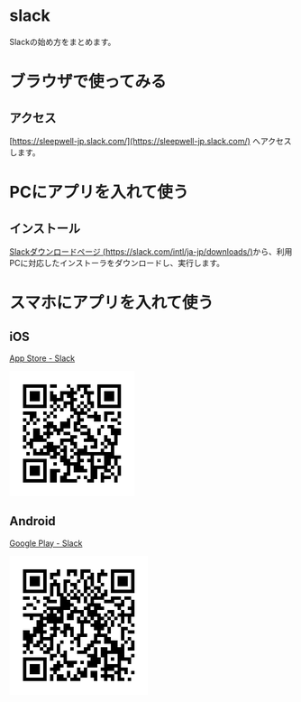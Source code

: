 # slack
Slackの始め方をまとめます。

# ブラウザで使ってみる
## アクセス

[https://sleepwell-jp.slack.com/](https://sleepwell-jp.slack.com/) へアクセスします。


# PCにアプリを入れて使う
## インストール

[Slackダウンロードページ (https://slack.com/intl/ja-jp/downloads/)](https://slack.com/intl/ja-jp/downloads/)から、利用PCに対応したインストーラをダウンロードし、実行します。

# スマホにアプリを入れて使う
## iOS

[App Store - Slack](https://apps.apple.com/jp/app/slack/id618783545)

![App Store - Slack](./readme-static/img/qr-slack-app-ios.png)

## Android

[Google Play - Slack](https://play.google.com/store/apps/details?id=com.Slack&hl=ja)

![Google Play - Slack](./readme-static/img/qr-slack-app-android.png)
